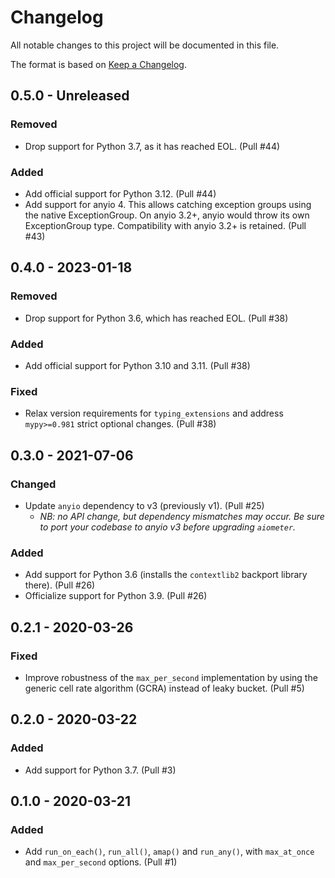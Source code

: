 # Changelog

All notable changes to this project will be documented in this file.

The format is based on [Keep a Changelog](https://keepachangelog.com/en/1.0.0/).

## 0.5.0 - Unreleased

### Removed

- Drop support for Python 3.7, as it has reached EOL. (Pull #44)

### Added

- Add official support for Python 3.12. (Pull #44)
- Add support for anyio 4. This allows catching exception groups using the native ExceptionGroup. On anyio 3.2+, anyio would throw its own ExceptionGroup type. Compatibility with anyio 3.2+ is retained. (Pull #43)

## 0.4.0 - 2023-01-18

### Removed

- Drop support for Python 3.6, which has reached EOL. (Pull #38)

### Added

- Add official support for Python 3.10 and 3.11. (Pull #38)

### Fixed

- Relax version requirements for `typing_extensions` and address `mypy>=0.981` strict optional changes. (Pull #38)

## 0.3.0 - 2021-07-06

### Changed

- Update `anyio` dependency to v3 (previously v1). (Pull #25)
  - _NB: no API change, but dependency mismatches may occur. Be sure to port your codebase to anyio v3 before upgrading `aiometer`._

### Added

- Add support for Python 3.6 (installs the `contextlib2` backport library there). (Pull #26)
- Officialize support for Python 3.9. (Pull #26)

## 0.2.1 - 2020-03-26

### Fixed

- Improve robustness of the `max_per_second` implementation by using the generic cell rate algorithm (GCRA) instead of leaky bucket. (Pull #5)

## 0.2.0 - 2020-03-22

### Added

- Add support for Python 3.7. (Pull #3)

## 0.1.0 - 2020-03-21

### Added

- Add `run_on_each()`, `run_all()`, `amap()` and `run_any()`, with `max_at_once` and `max_per_second` options. (Pull #1)
